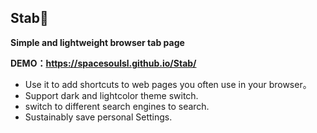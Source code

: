 ## Stab📌

**Simple and lightweight browser tab page**

**DEMO：https://spacesoulsl.github.io/Stab/**

- Use it to add shortcuts to web pages you often use in your browser。
- Support dark and lightcolor theme switch.
- switch to different search engines to search.
- Sustainably save personal Settings.